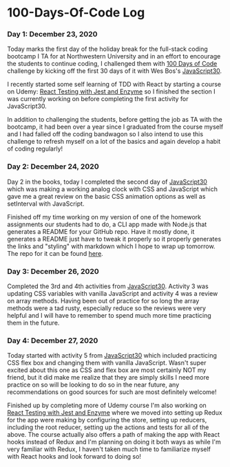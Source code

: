 # 100-Days-Of-Code Log

### Day 1: December 23, 2020

Today marks the first day of the holiday break for the full-stack coding bootcamp I TA for at Northwestern University and in an effort to encourage the students to continue coding, I challenged them with [100 Days of Code](https://www.100daysofcode.com/) challenge by kicking off the first 30 days of it with Wes Bos's [JavaScript30](https://javascript30.com/).

I recently started some self learning of TDD with React by starting a course on Udemy: [React Testing with Jest and Enzyme](https://www.udemy.com/share/101ZdQA0oddV9QR3Q=/) so I finished the section I was currently working on before completing the first activity for JavaScript30.

In addition to challenging the students, before getting the job as TA with the bootcamp, it had been over a year since I graduated from the course myself and I had falled off the coding bandwagon so I also intend to use this challenge to refresh myself on a lot of the basics and again develop a habit of coding regularly!

### Day 2: December 24, 2020
Day 2 in the books, today I completed the second day of [JavaScript30](https://javascript30.com/) which was making
a working analog clock with CSS and JavaScript which gave me a great review on the basic CSS animation options as well as setInterval with JavaScript.

Finished off my time working on my version of one of the homework assignments our students had to do, a CLI app made with Node.js that generates a README for your GitHub repo. Have it mostly done, it generates a README just have to tweak it properly so it properly generates the links and
"styling" with markdown which I hope to wrap up tomorrow. The repo for it can be found [here](https://github.com/tonythetiger323/README-generator/).

### Day 3: December 26, 2020
Completed the 3rd and 4th activities from [JavaScript30](https://javascript30.com). Activity 3 was updating CSS variables with vanilla JavaScript and activity 4 was a review on array methods. Having been out of practice for so long the array methods were a tad rusty, especially reduce so the reviews were very helpful and I will have to remember to spend much more time practicing them in the future.

### Day 4: December 27, 2020
Today started with activity 5 from [JavaScript30](https://javascript30.com) which included practicing CSS flex box and changing them with vanilla JavaScript. Wasn't super excited about this one as CSS and flex box are most certainly NOT my friend, but it did make me realize that they are simply skills I need more practice on so will be looking to do so in the near future, any recommendations on good sources for such are most definitely welcome! 

Finished up by completing more of Udemy course I'm also working on [React Testing with Jest and Enzyme](https://www.udemy.com/share/101ZdQA0oddV9QR3Q=/) where we moved into setting up Redux for the app were making by configuring the store, setting up reducers, including the root reducer, setting up the actions and tests for all of the above. The course actually also offers a path of making the app with React hooks instead of Redux and I'm planning on doing it both ways as while I'm very familiar with Redux, I haven't taken much time to familiarize myself with React hooks and look forward to doing so!
